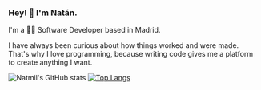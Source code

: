 ### Hey! 👋 I'm Natán.

I'm a 👨‍💻 Software Developer based in Madrid.

I have always been curious about how things worked and were made. That's why I love programming, because writing code gives me a platform to create anything I want.

![Natmil's GitHub stats](https://github-readme-stats.vercel.app/api?username=natmil&hide=contribs,prs&theme=buefy&show_icons=true) [![Top Langs](https://github-readme-stats.vercel.app/api/top-langs/?username=natmil&layout=compact&theme=buefy)](https://github.com/natmil/github-readme-stats)
